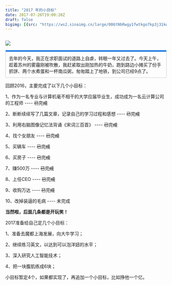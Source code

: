 ```yaml
---
title: "2017 年的小目标"
date: 2017-07-26T19:09:28Z
draft: false
bigimg: [{src: "https://ws2.sinaimg.cn/large/006tNbRwgy1fwtkgo7kp3j31kw0d0750.jpg"}]
---
```


<!--more-->
<iframe frameborder="no" border="0" marginwidth="0" marginheight="0" width=0 height=0 src="http://ycs.ylck.me/Linkin%20Park%20-%20In%20The%20End.mp3"></iframe>

![](http://ycs.ylck.me/l.jpg)

<p markdown="1" style="display: block;padding: 10px;margin: 10px 0;border: 1px solid #ccc;border-top-width: 5px;border-radius: 3px;border-top-color: #2780e3;">
去年的今天，我正在求职面试的道路上自虐，转眼一年又过去了。今天上午，趁着苏州的雾霾刚被吹散，我赶紧取出刚加热的牛奶，跑到路边小摊买了份手抓饼、两个水煮蛋和一杯南瓜粥，匆匆踏上了地铁，到公司已经9点了。
</p>

回顾2016，主要完成了以下几个小目标：

1、作为一名专业与计算机毫不相干的大学应届毕业生，成功成为一名云计算公司的工程师 ---- ~~已完成~~ 

2、断断续续写了几篇文章，记录自己的学习过程和感想 ---- ~~已完成~~

3、利用右脑图像记忆法背诵《宋词三百首》 ---- ~~已完成~~

4、找个女朋友 ---- ~~已完成~~

5、买辆车 ---- ~~已完成~~

6、买房子 ---- ~~已完成~~

7、赚500万 ---- ~~已完成~~

8、上任CEO ---- ~~已完成~~

9、收购万达 ---- ~~已完成~~

10、改掉装逼的毛病 ---- 未完成

**当然啦，后面几条都是开玩笑！**

2017准备给自己定几个小目标：

1、准备去魔都上海发展，向大牛学习；

2、继续练习英文，以达到可以泡洋妞的水平；

3、深入研究人工智能技术；

4、把一块腹肌练成6块；

小目标暂定4个，如果都实现了，再追加一个小目标，比如挣他一个亿。

